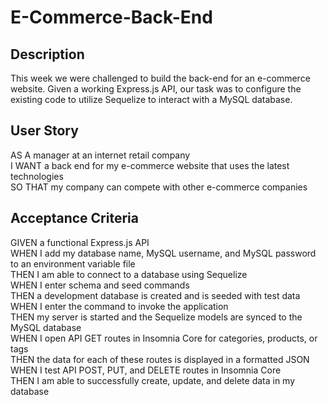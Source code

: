 # E-Commerce-Back-End

## Description

This week we were challenged to build the back-end for an e-commerce website. Given a working Express.js API, our task was to configure the existing code to utilize Sequelize to interact with a MySQL database.

## User Story

AS A manager at an internet retail company  
I WANT a back end for my e-commerce website that uses the latest technologies  
SO THAT my company can compete with other e-commerce companies  

## Acceptance Criteria

GIVEN a functional Express.js API  
WHEN I add my database name, MySQL username, and MySQL password to an environment variable file  
THEN I am able to connect to a database using Sequelize  
WHEN I enter schema and seed commands  
THEN a development database is created and is seeded with test data  
WHEN I enter the command to invoke the application  
THEN my server is started and the Sequelize models are synced to the MySQL database  
WHEN I open API GET routes in Insomnia Core for categories, products, or tags  
THEN the data for each of these routes is displayed in a formatted JSON  
WHEN I test API POST, PUT, and DELETE routes in Insomnia Core  
THEN I am able to successfully create, update, and delete data in my database  
